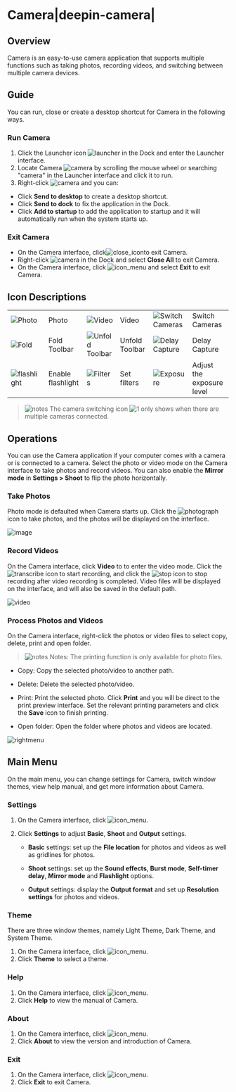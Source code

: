 <!--
SPDX-FileCopyrightText: 2023 UnionTech Software Technology Co., Ltd.

SPDX-License-Identifier: GPL-3.0-or-later
-->

# Camera|deepin-camera|

## Overview

Camera is an easy-to-use camera application that supports multiple functions such as taking photos, recording videos, and switching between multiple camera devices.

## Guide

You can run, close or create a desktop shortcut for Camera in the following ways.

### Run Camera

1. Click the Launcher icon ![launcher](../common/deepin_launcher.svg) in the Dock and enter the Launcher interface.
2. Locate Camera ![camera](../common/camera.svg) by scrolling the mouse wheel or searching "camera" in the Launcher interface and click it to run.
3. Right-click ![camera](../common/camera.svg) and you can:

 - Click **Send to desktop** to create a desktop shortcut.
 - Click **Send to dock** to fix the application in the Dock.
 - Click **Add to startup** to add the application to startup and it will automatically run when the system starts up.

### Exit Camera

- On the Camera interface, click![close_icon](../common/close.svg)to exit Camera.
- Right-click ![camera](../common/camera.svg) in the Dock and select **Close All** to exit Camera.
- On the Camera interface, click ![icon_menu](../common/icon_menu.svg) and select **Exit** to exit Camera.

## Icon Descriptions
<table class="block1">
    <tbody>
        <tr>
            <td><img src="../common/photograph.png" alt="Photo" class="inline" /></td>
            <td>Photo</td>
            <td><img src="../common/record.png" alt="Video" class="inline" /></td>
            <td>Video</td>
            <td><img src="../common/switch.png" alt="Switch Cameras" class="inline" /></td>
            <td>Switch Cameras</td>
        </tr>
        <tr>
            <td><img src="../common/more.png" alt="Fold" class="inline" /></td>
            <td>Fold Toolbar</td>
            <td><img src="../common/fold.png" alt="Unfold Toolbar" class="inline" /></td>
            <td>Unfold Toolbar</td>
            <td><img src="../common/delay.png" alt="Delay Capture" class="inline" /></td>
            <td>Delay Capture</td>
       </tr>   
       <tr>
            <td><img src="../common/flashlight.png" alt="flashlight" class="inline" /></td>
            <td>Enable flashlight</td>
            <td><img src="../common/filter.png" alt="Filters" class="inline" /></td>
            <td>Set filters</td>
            <td><img src="../common/exposure.png" alt="Exposure" class="inline" /></td>
            <td>Adjust the exposure level</td>
        </tr>
    </tbody>
</table>


> ![notes](../common/notes.svg) The camera switching icon ![1](fig/switch.png) only shows when there are multiple cameras connected.

## Operations

You can use the Camera application if your computer comes with a camera or is connected to a camera. Select the photo or video mode on the Camera interface to take photos and record videos. You can also enable the **Mirror mode** in **Settings > Shoot** to flip the photo horizontally.

### Take Photos

Photo mode is defaulted when Camera starts up. Click the ![photograph](../common/photograph.png) icon to take photos, and the photos will be displayed on the interface.

![image](fig/image.png)

### Record Videos

On the Camera interface, click **Video** to to enter the video mode. Click  the![transcribe](../common/record.svg) icon to start recording, and click the ![stop](../common/stop.svg) icon to stop recording after video recording is completed. Video files will be displayed on the interface, and will also be saved in the default path.

![video](fig/video.png)

### Process Photos and Videos

On the Camera interface, right-click the photos or video files to select copy, delete, print and open folder.

> ![notes](../common/notes.svg) Notes: The printing function is only available for photo files. 

- Copy: Copy the selected photo/video to another path.

- Delete: Delete the selected photo/video.

- Print: Print the selected photo. Click **Print** and you will be direct to the print preview interface. Set the relevant printing parameters and click the **Save** icon to finish printing.

- Open folder: Open the folder where photos and videos are located.


![rightmenu](fig/right_menu.png)

## Main Menu

On the main menu, you can change settings for Camera, switch window themes, view help manual, and get more information about Camera.

### Settings

1. On the Camera interface, click ![icon_menu](../common/icon_menu.svg).
2. Click **Settings** to adjust **Basic**, **Shoot** and **Output** settings.

   - **Basic** settings: set up the **File location** for photos and videos as well as gridlines for photos.
   - **Shoot** settings: set up the **Sound effects**, **Burst mode**, **Self-timer delay**, **Mirror mode** and **Flashlight** options.

   - **Output** settings: display the **Output format** and set up **Resolution settings** for photos and videos.

     

### Theme

There are three window themes, namely Light Theme, Dark Theme, and System Theme.

1.  On the Camera interface, click ![icon_menu](../common/icon_menu.svg).
2.  Click **Theme** to select a theme.

### Help

1.  On the Camera interface, click ![icon_menu](../common/icon_menu.svg).
2.  Click **Help** to view the manual of Camera.

### About

1.  On the Camera interface, click ![icon_menu](../common/icon_menu.svg).
2.  Click **About** to view the version and introduction of Camera. 

### Exit

1.   On the Camera interface, click ![icon_menu](../common/icon_menu.svg). 
2.  Click **Exit** to exit Camera.